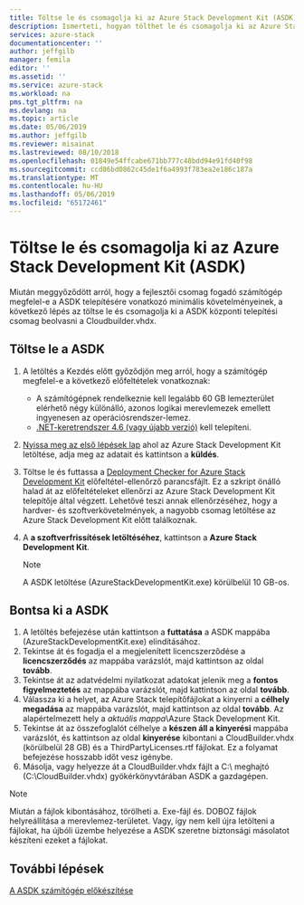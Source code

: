 ```yaml
---
title: Töltse le és csomagolja ki az Azure Stack Development Kit (ASDK) |} A Microsoft Docs
description: Ismerteti, hogyan tölthet le és csomagolja ki az Azure Stack Development Kit (ASDK).
services: azure-stack
documentationcenter: ''
author: jeffgilb
manager: femila
editor: ''
ms.assetid: ''
ms.service: azure-stack
ms.workload: na
pms.tgt_pltfrm: na
ms.devlang: na
ms.topic: article
ms.date: 05/06/2019
ms.author: jeffgilb
ms.reviewer: misainat
ms.lastreviewed: 08/10/2018
ms.openlocfilehash: 01849e54ffcabe671bb777c48bdd94e91fd40f98
ms.sourcegitcommit: ccd86bd0862c45de1f6a4993f783ea2e186c187a
ms.translationtype: MT
ms.contentlocale: hu-HU
ms.lasthandoff: 05/06/2019
ms.locfileid: "65172461"
---
```

# <a name="download-and-extract-the-azure-stack-development-kit-asdk"></a>Töltse le és csomagolja ki az Azure Stack Development Kit (ASDK)
Miután meggyőződött arról, hogy a fejlesztői csomag fogadó számítógép megfelel-e a ASDK telepítésére vonatkozó minimális követelményeinek, a következő lépés az töltse le és csomagolja ki a ASDK központi telepítési csomag beolvasni a Cloudbuilder.vhdx.

## <a name="download-the-asdk"></a>Töltse le a ASDK
1. A letöltés a Kezdés előtt győződjön meg arról, hogy a számítógép megfelel-e a következő előfeltételek vonatkoznak:

   - A számítógépnek rendelkeznie kell legalább 60 GB lemezterület elérhető négy különálló, azonos logikai merevlemezek emellett ingyenesen az operációsrendszer-lemez.
   - [.NET-keretrendszer 4.6 (vagy újabb verzió)](https://dotnet.microsoft.com/download/dotnet-framework-runtime/net46) kell telepíteni.

2. [Nyissa meg az első lépések lap](https://azure.microsoft.com/overview/azure-stack/try/?v=try) ahol az Azure Stack Development Kit letöltése, adja meg az adatait és kattintson a **küldés**.
3. Töltse le és futtassa a [Deployment Checker for Azure Stack Development Kit](https://go.microsoft.com/fwlink/?LinkId=828735&clcid=0x409) előfeltétel-ellenőrző parancsfájlt. Ez a szkript önálló halad át az előfeltételeket ellenőrzi az Azure Stack Development Kit telepítője által végzett. Lehetővé teszi annak ellenőrzéséhez, hogy a hardver- és szoftverkövetelmények, a nagyobb csomag letöltése az Azure Stack Development Kit előtt találkoznak.
4. A **a szoftverfrissítések letöltéséhez**, kattintson a **Azure Stack Development Kit**.

   > [!NOTE]
   > A ASDK letöltése (AzureStackDevelopmentKit.exe) körülbelül 10 GB-os.

## <a name="extract-the-asdk"></a>Bontsa ki a ASDK
1. A letöltés befejezése után kattintson a **futtatása** a ASDK mappába (AzureStackDevelopmentKit.exe) elindításához.
2. Tekintse át és fogadja el a megjelenített licencszerződése a **licencszerződés** az mappába varázslót, majd kattintson az oldal **tovább**.
3. Tekintse át az adatvédelmi nyilatkozat adatokat jelenik meg a **fontos figyelmeztetés** az mappába varázslót, majd kattintson az oldal **tovább**.
4. Válassza ki a helyet, az Azure Stack telepítőfájlokat a kinyerni a **célhely megadása** az mappába varázslót, majd kattintson az oldal **tovább**. Az alapértelmezett hely a *aktuális mappa*\Azure Stack Development Kit. 
5. Tekintse át az összefoglalót célhelye a **készen áll a kinyerési** mappába varázslót, és kattintson az oldal **kinyerése** kibontani a CloudBuilder.vhdx (körülbelül 28 GB) és a ThirdPartyLicenses.rtf fájlokat. Ez a folyamat befejezése hosszabb időt vesz igénybe.
6. Másolja, vagy helyezze át a CloudBuilder.vhdx fájlt a C:\ meghajtó (C:\CloudBuilder.vhdx) gyökérkönyvtárában ASDK a gazdagépen.

> [!NOTE]
> Miután a fájlok kibontásához, törölheti a. Exe-fájl és. DOBOZ fájlok helyreállítása a merevlemez-területet. Vagy, így nem kell újra letölteni a fájlokat, ha újbóli üzembe helyezése a ASDK szeretne biztonsági másolatot készíteni ezeket a fájlokat.


## <a name="next-steps"></a>További lépések
[A ASDK számítógép előkészítése](asdk-prepare-host.md)